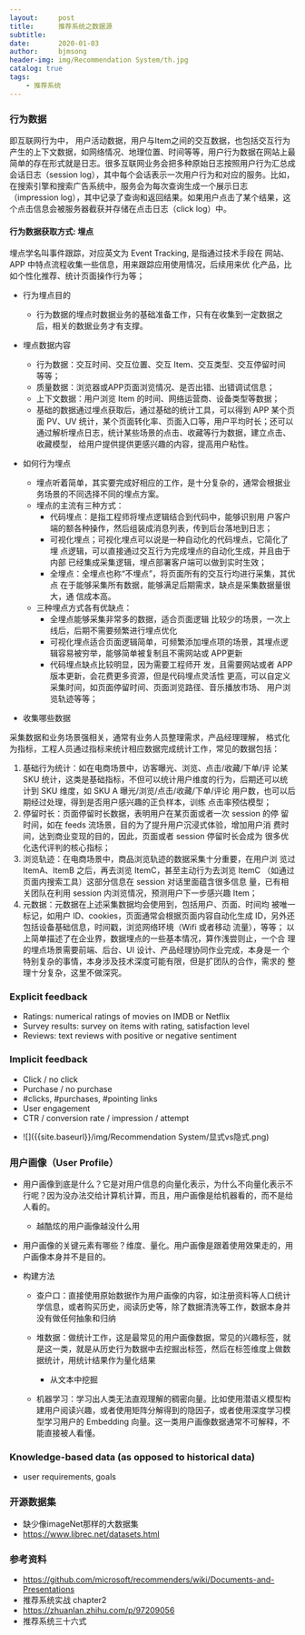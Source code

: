 ```yaml
---
layout:     post
title:      推荐系统之数据源
subtitle:   
date:       2020-01-03
author:     bjmsong
header-img: img/Recommendation System/th.jpg
catalog: true
tags:
    - 推荐系统
---
```


### 行为数据
即互联网行为中， 用户活动数据，用户与Item之间的交互数据，也包括交互行为产生的上下文数据，如网络情况、地理位置、时间等等，用户行为数据在网站上最简单的存在形式就是日志。很多互联网业务会把多种原始日志按照用户行为汇总成会话日志（session log），其中每个会话表示一次用户行为和对应的服务。比如，在搜索引擎和搜索广告系统中，服务会为每次查询生成一个展示日志（impression log），其中记录了查询和返回结果。如果用户点击了某个结果，这个点击信息会被服务器截获并存储在点击日志（click log）中。



#### 行为数据获取方式: 埋点

埋点学名叫事件跟踪，对应英文为 Event Tracking, 是指通过技术手段在 网站、APP 中特点流程收集一些信息，用来跟踪应用使用情况，后续用来优 化产品，比如个性化推荐、统计页面操作行为等；

- 行为埋点目的
  - 行为数据的埋点时数据业务的基础准备工作，只有在收集到一定数据之 后，相关的数据业务才有支撑。
- 埋点数据内容
  - 行为数据：交互时间、交互位置、交互 Item、交互类型、交互停留时间 等等；
  - 质量数据：浏览器或APP页面浏览情况、是否出错、出错调试信息； 
  - 上下文数据：用户浏览 Item 的时间、网络运营商、设备类型等数据； 
  - 基础的数据通过埋点获取后，通过基础的统计工具，可以得到 APP 某个页面 PV、UV 统计，某个页面转化率、页面入口等，用户平均时长；还可以通过解析埋点日志，统计某些场景的点击、收藏等行为数据，建立点击、收藏模型， 给用户提供提供更感兴趣的内容，提高用户粘性。

- 如何行为埋点

  - 埋点听着简单，其实要完成好相应的工作，是〸分复杂的，通常会根据业务场景的不同选择不同的埋点方案。
  - 埋点的主流有三种方式：
    - 代码埋点：是指工程师将埋点逻辑结合到代码中，能够识别用 户客户端的额各种操作，然后组装成消息列表，传到后台落地到日志；	
    - 可视化埋点；可视化埋点可以说是一种自动化的代码埋点，它简化了埋 点逻辑，可以直接通过交互行为完成埋点的自动化生成，并且由于内部 已经集成采集逻辑，埋点部署客户端可以做到实时生效；
    - 全埋点：全埋点也称“不埋点”，将页面所有的交互行均进行采集，其优点 在于能够采集所有数据，能够满足后期需求，缺点是采集数据量很大，通 信成本高。
  - 三种埋点方式各有优缺点：
    - 全埋点能够采集非常多的数据，适合页面逻辑 比较少的场景，一次上线后，后期不需要频繁进行埋点优化
    - 可视化埋点适合页面逻辑简单，可频繁添加埋点项的场景，其埋点逻辑容易被穷举，能够简单被复制且不需网站或 APP更新
    - 代码埋点缺点比较明显，因为需要工程师开 发，且需要网站或者 APP 版本更新，会花费更多资源，但是代码埋点灵活性 更高，可以自定义采集时间，如页面停留时间、页面浏览路径、音乐播放市场、 用户浏览轨迹等等；

- 收集哪些数据

采集数据和业务场景强相关，通常有业务人员整理需求，产品经理理解， 格式化为指标，工程人员通过指标来统计相应数据完成统计工作，常见的数据包括：

1. 基础行为统计：如在电商场景中，访客曝光、浏览、点击/收藏/下单/评 论某 SKU 统计，这类是基础指标，不但可以统计用户维度的行为，后期还可以统计到 SKU 维度，如 SKU A 曝光/浏览/点击/收藏/下单/评论 用户数，也可以后期经过处理，得到是否用户感兴趣的正负样本，训练 点击率预估模型；
2. 停留时长：页面停留时长数据，表明用户在某页面或者一次 session 的停 留时间，如在 feeds 流场景，目的为了提升用户沉浸式体验，增加用户消 费时间，达到商业变现的目的，因此，页面或者 session 停留时长会成为 很多优化迭代评判的核心指标；
3. 浏览轨迹：在电商场景中，商品浏览轨迹的数据采集〸分重要，在用户浏 览过 ItemA、ItemB 之后，再去浏览 ItemC，甚至主动行为去浏览 ItemC （如通过页面内搜索工具）这部分信息在 session 对话里面蕴含很多信息 量，已有相关团队在利用 session 内浏览情况，预测用户下一步感兴趣 Item；
4. 元数据：元数据在上述采集数据均会使用到，包括用户、页面、时间均 被唯一标记，如用户 ID、cookies，页面通常会根据页面内容自动化生成 ID，另外还包括设备基础信息，时间戳，浏览网络环境（Wifi 或者移动 流量），等等；
   以上简单描述了在企业界，数据埋点的一些基本情况，算作浅尝则止，一个合 理的埋点场景需要前端、后台、UI 设计、产品经理协同作业完成，本身是一 个特别复杂的事情，本身涉及技术深度可能有限，但是扩团队的合作，需求的 整理〸分复杂，这里不做深究。



### Explicit feedback

- Ratings: numerical ratings of movies on IMDB or Netflix
- Survey results: survey on items with rating, satisfaction level
- Reviews: text reviews with positive or negative sentiment



### Implicit feedback

- Click / no click
- Purchase / no purchase
- #clicks, #purchases, #pointing links
- User engagement
- CTR / conversion rate / impression / attempt


<ul> 
<li markdown="1"> 
![]({{site.baseurl}}/img/Recommendation System/显式vs隐式.png) 
</li> 
</ul> 





### 用户画像（User Profile）

- 用户画像到底是什么？它是对用户信息的向量化表示，为什么不向量化表示不行呢？因为没办法交给计算机计算，而且，用户画像是给机器看的，而不是给人看的。

  - 越酷炫的用户画像越没什么用 

- 用户画像的关键元素有哪些？维度、量化。用户画像是跟着使用效果走的，用户画像本身并不是目的。

- 构建方法

  - 查户口：直接使用原始数据作为用户画像的内容，如注册资料等人口统计学信息，或者购买历史，阅读历史等，除了数据清洗等工作，数据本身并没有做任何抽象和归纳

  - 堆数据：做统计工作，这是最常见的用户画像数据，常见的兴趣标签，就是这一类，就是从历史行为数据中去挖掘出标签，然后在标签维度上做数据统计，用统计结果作为量化结果

    - 从文本中挖掘

  - 机器学习：学习出人类无法直观理解的稠密向量。比如使用潜语义模型构建用户阅读兴趣，或者使用矩阵分解得到的隐因子，或者使用深度学习模型学习用户的 Embedding 向量。这一类用户画像数据通常不可解释，不能直接被人看懂。



### Knowledge-based data (as opposed to historical data)

- user requirements, goals



### 开源数据集

- 缺少像imageNet那样的大数据集
- https://www.librec.net/datasets.html



### 参考资料

- https://github.com/microsoft/recommenders/wiki/Documents-and-Presentations
- 推荐系统实战 chapter2
- https://zhuanlan.zhihu.com/p/97209056
- 推荐系统三十六式
